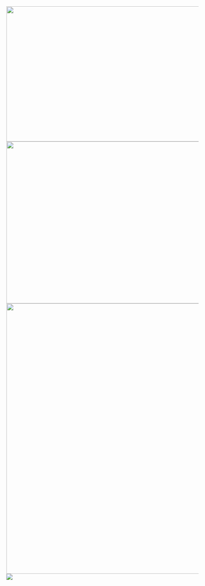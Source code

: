 <img src="https://github.com/claudineinobrega/claudineinobrega/blob/master/gif.gif?w=512" width="760" height="354" />
<img src="https://github.com/claudineinobrega/claudineinobrega/blob/master/gif.gif?w=512" width="912" height="424" />
<img src="https://github.com/claudineinobrega/claudineinobrega/blob/master/gif.gif?w=512" width="1520" height="708" />

<img src="https://github.com/claudineinobrega/claudineinobrega/blob/master/gif.gif"/>

<!--
![](https://github.com/claudineinobrega/claudineinobrega/blob/master/gif.gif?w=1024)

**claudineinobrega/claudineinobrega** is a ✨ _special_ ✨ repository because its `README.md` (this file) appears on your GitHub profile.
### Hi there 👋
Here are some ideas to get you started:

- 🔭 I’m currently working on ...
- 🌱 I’m currently learning ...
- 👯 I’m looking to collaborate on ...
- 🤔 I’m looking for help with ...
- 💬 Ask me about ...
- 📫 How to reach me: ...
- 😄 Pronouns: ...
- ⚡ Fun fact: ...
-->
